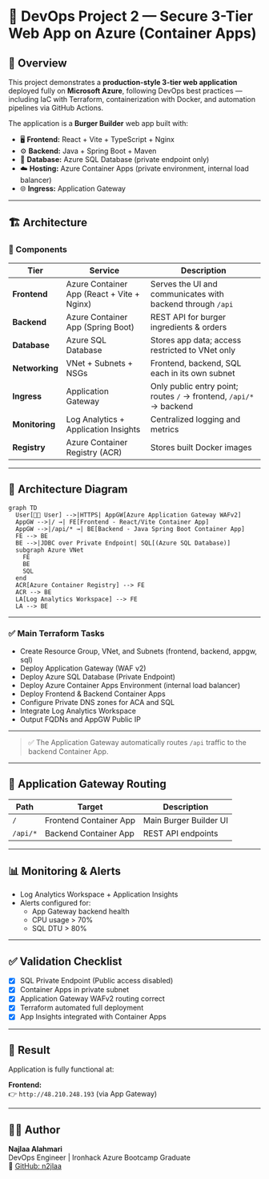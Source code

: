 # 🚀 DevOps Project 2 — Secure 3-Tier Web App on Azure (Container Apps)

## 🧠 Overview  
This project demonstrates a **production-style 3-tier web application** deployed fully on **Microsoft Azure**, following DevOps best practices — including IaC with Terraform, containerization with Docker, and automation pipelines via GitHub Actions.  

The application is a **Burger Builder** web app built with:
- 🖥️ **Frontend:** React + Vite + TypeScript + Nginx  
- ⚙️ **Backend:** Java + Spring Boot + Maven  
- 💾 **Database:** Azure SQL Database (private endpoint only)  
- ☁️ **Hosting:** Azure Container Apps (private environment, internal load balancer)  
- 🌐 **Ingress:** Application Gateway 

---

## 🏗️ Architecture

### 🔹 Components
| Tier | Service | Description |
|------|----------|-------------|
| **Frontend** | Azure Container App (React + Vite + Nginx) | Serves the UI and communicates with backend through `/api` |
| **Backend** | Azure Container App (Spring Boot) | REST API for burger ingredients & orders |
| **Database** | Azure SQL Database | Stores app data; access restricted to VNet only |
| **Networking** | VNet + Subnets + NSGs | Frontend, backend, SQL each in its own subnet |
| **Ingress** | Application Gateway | Only public entry point; routes `/` → frontend, `/api/*` → backend |
| **Monitoring** | Log Analytics + Application Insights | Centralized logging and metrics |
| **Registry** | Azure Container Registry (ACR) | Stores built Docker images |

---

## 🧩 Architecture Diagram

```mermaid
graph TD
  User[👩‍💻 User] -->|HTTPS| AppGW[Azure Application Gateway WAFv2]
  AppGW -->|/ →| FE[Frontend - React/Vite Container App]
  AppGW -->|/api/* →| BE[Backend - Java Spring Boot Container App]
  FE --> BE
  BE -->|JDBC over Private Endpoint| SQL[(Azure SQL Database)]
  subgraph Azure VNet
    FE
    BE
    SQL
  end
  ACR[Azure Container Registry] --> FE
  ACR --> BE
  LA[Log Analytics Workspace] --> FE
  LA --> BE
```

---

### ✅ Main Terraform Tasks
- Create Resource Group, VNet, and Subnets (frontend, backend, appgw, sql)
- Deploy Application Gateway (WAF v2)
- Deploy Azure SQL Database (Private Endpoint)
- Deploy Azure Container Apps Environment (internal load balancer)
- Deploy Frontend & Backend Container Apps
- Configure Private DNS zones for ACA and SQL
- Integrate Log Analytics Workspace
- Output FQDNs and AppGW Public IP

---

> ✅ The Application Gateway automatically routes `/api` traffic to the backend Container App.

---

## 🧭 Application Gateway Routing
| Path | Target | Description |
|------|---------|-------------|
| `/` | Frontend Container App | Main Burger Builder UI |
| `/api/*` | Backend Container App | REST API endpoints |

---

## 📊 Monitoring & Alerts
- Log Analytics Workspace + Application Insights
- Alerts configured for:
  - App Gateway backend health
  - CPU usage > 70%
  - SQL DTU > 80%

---

## ✅ Validation Checklist
- [x] SQL Private Endpoint (Public access disabled)
- [x] Container Apps in private subnet
- [x] Application Gateway WAFv2 routing correct
- [x] Terraform automated full deployment
- [x] App Insights integrated with Container Apps

---

## 🌟 Result
Application is fully functional at:

**Frontend:**  
👉 `http://48.210.248.193` (via App Gateway)

---

## 👩‍💻 Author
**Najlaa Alahmari**  
DevOps Engineer | Ironhack Azure Bootcamp Graduate  
🔗 [GitHub: n2jlaa](https://github.com/n2jlaa)
